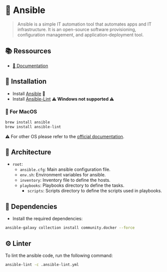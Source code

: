 # 🧰 Ansible

> Ansible is a simple IT automation tool that automates apps and IT infrastructure. It is an open-source software
> provisioning, configuration management, and application-deployment tool.

## 📚 Ressources

- [📖 Documentation](https://docs.ansible.com/ansible)

## 🚀 Installation

- Install [Ansible](https://docs.ansible.com/ansible) 🧰
- Install [Ansible-Lint](https://ansible.readthedocs.io/projects/lint/installing/) **⚠️ Windows not supported ⚠️**

### 🍏 For MacOS

```bash
brew install ansible
brew install ansible-lint
```

⚠️ For other OS please refer to
the [official documentation](https://docs.ansible.com/ansible/latest/installation_guide/intro_installation.html).

## 🔰 Architecture

- `root`:
  - `ansible.cfg`: Main ansible configuration file.
  - `env.sh`: Environment variables for ansible.
  - `inventory`: Inventory file to define the hosts.
  - `playbooks`: Playbooks directory to define the tasks.
    - `scripts`: Scripts directory to define the scripts used in playbooks.

## 🧩 Dependencies

- Install the required dependencies:

```bash
ansible-galaxy collection install community.docker --force
```

## ⚙️ Linter

To lint the ansible code, run the following command:

```bash
ansible-lint -c .ansible-lint.yml
```

